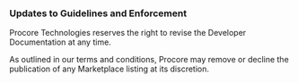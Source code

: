 ### Updates to Guidelines and Enforcement
Procore Technologies reserves the right to revise the Developer Documentation at any time.

As outlined in our terms and conditions, Procore may remove or decline the publication of any Marketplace listing at its discretion.